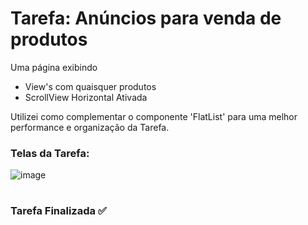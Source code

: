 # Tarefa: Anúncios para venda de produtos

Uma página exibindo
  - View's com quaisquer produtos
  - ScrollView Horizontal Ativada

Utilizei como complementar o componente 'FlatList' para uma melhor performance e organização da Tarefa.

<h3>Telas da Tarefa:</h3>

![image](https://user-images.githubusercontent.com/51220926/227733589-12c1e63f-6718-408f-a17c-5137bd81d905.png)

#
<h3>Tarefa Finalizada ✅</h3>

